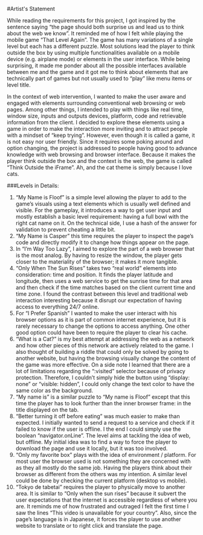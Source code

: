 #Artist's Statement

While reading the requirements for this project, I got inspired by the sentence saying “the page should both surprise us and lead us to think about the web we know”. It reminded me of how I felt while playing the mobile game “That Level Again”. The game has many variations of a single level but each has a different puzzle. Most solutions lead the player to think outside the box by using multiple functionalities available on a mobile device (e.g. airplane mode) or elements in the user interface. While being surprising, it made me ponder about all the possible interfaces available between me and the game and it got me to think about elements that are technically part of games but not usually used to “play” like menu items or level title.

In the context of web intervention, I wanted to make the user aware and engaged with elements surrounding conventional web browsing or web pages. Among other things, I intended to play with things like real time, window size, inputs and outputs devices, platform, code and retrievable information from the client. I decided to explore these elements using a game in order to make the interaction more inviting and to attract people with a mindset of “keep trying”. However, even though it is called a game, it is not easy nor user friendly. Since it requires some poking around and option changing, the project is addressed to people having good to advance knowledge with web browsing and browser interface. Because it makes the player think outside the box and the context is the web, the game is called “Think Outside the iFrame”. Ah, and the cat theme is simply because I love cats.

###Levels in Details:
 
1.	“My Name is Floof” is a simple level allowing the player to add to the game’s visuals using a text elements which is usually well defined and visible. For the gameplay, it introduces a way to get user input and mostly establish a basic level requirement: having a full bowl with the right cat name on it. On the technical side, I use a hash of the answer for validation to prevent cheating a little bit.  
2.	“My Name is Casper” this time requires the player to inspect the page’s code and directly modify it to change how things appear on the page. 
3.	In “I’m Way Too Lazy”, I aimed to explore the part of a web browser that is the most analog. By having to resize the window, the player gets closer to the materiality of the browser; it makes it more tangible. 
4.	“Only When The Sun Rises” takes two “real world” elements into consideration: time and position. It finds the player latitude and longitude, then uses a web service to get the sunrise time for that area and then check if the time matches based on the client current time and time zone. I found the contrast between this level and traditional web interaction interesting because it disrupt our expectation of having access to everything 24/7 online.
5.	For “I Prefer Spanish” I wanted to make the user interact with his browser options as it is part of common internet experience, but it is rarely necessary to change the options to access anything. One other good option could have been to require the player to clear his cache.
6.	“What is a Cat?” is my best attempt at addressing the web as a network and how other pieces of this network are actively related to the game. I also thought of building a riddle that could only be solved by going to another website, but having the browsing visually change the content of the game was more effective. On a side note I learned that there are a lot of limitations regarding the “:visited” selector because of privacy protection. Therefore, I couldn’t simply hide the button using “display: none” or “visible: hidden”, I could only change the text color to have the same color as the background.
7.	“My name is” is a similar puzzle to “My name is Floof” except that this time the player has to look further than the inner browser frame: in the title displayed on the tab. 
8.	“Better turning it off before eating” was much easier to make than expected. I initially wanted to send a request to a service and check if it failed to know if the user is offline. I the end I could simply use the boolean “navigator.onLine”. The level aims at tackling the idea of web, but offline. My initial idea was to find a way to force the player to download the page and use it locally, but it was too involved.
9.	“Only my favorite box” plays with the idea of environment / platform. For most user the browser used is not something they are concerned with as they all mostly do the same job. Having the players think about their browser as different from the others was my intention. A similar level could be done by checking the current platform (desktop vs mobile).
10.	“Tokyo de tabetai” requires the player to physically move to another area. It is similar to “Only when the sun rises” because it subvert the user expectations that the internet is accessible regardless of where you are. It reminds me of how frustrated and outraged I felt the first time I saw the lines “This video is unavailable for your country”. Also, since the page’s language is in Japanese, it forces the player to use another website to translate or to right click and translate the page. 

